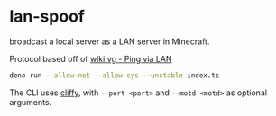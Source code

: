# lan-spoof

broadcast a local server as a LAN server in Minecraft.

Protocol based off of [wiki.vg - Ping via LAN](https://wiki.vg/Server_List_Ping#Ping_via_LAN_.28Open_to_LAN_in_Singleplayer.29)

```sh
deno run --allow-net --allow-sys --unstable index.ts
```

The CLI uses [cliffy](https://cliffy.io/), with `--port <port>` and `--motd <motd>` as optional arguments.
